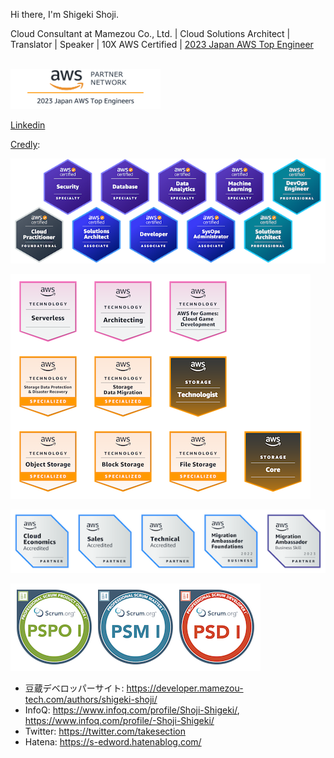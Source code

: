 Hi there, I'm Shigeki Shoji.

Cloud Consultant at Mamezou Co., Ltd. | Cloud Solutions Architect | Translator | Speaker | 10X AWS Certified | [2023 Japan AWS Top Engineer](https://aws.amazon.com/jp/blogs/psa/2023-japan-aws-top-engineers/)

<br>

<img src="https://github.com/edward-mamezou/edward-mamezou/blob/main/2023JapanAWSTopEngineers-logo_light.png" width="240px">

[Linkedin](https://www.linkedin.com/in/takesection/)

[Credly](https://www.credly.com/users/username.835c802c/badges): 

![AWS Certified](https://github.com/takesection/takesection/raw/main/badges.png)

![AWS Learning](https://github.com/takesection/takesection/raw/main/learning.png)

![APN](apn-badge.png)

![Professional Scrum](https://github.com/takesection/takesection/raw/main/professional-scrum.png)

* 豆蔵デベロッパーサイト: https://developer.mamezou-tech.com/authors/shigeki-shoji/
* InfoQ: https://www.infoq.com/profile/Shoji-Shigeki/, https://www.infoq.com/profile/-Shoji-Shigeki/
* Twitter: https://twitter.com/takesection
* Hatena: https://s-edword.hatenablog.com/
